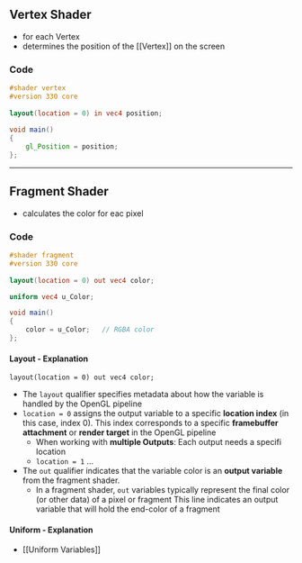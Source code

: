 ## Vertex Shader 
- for each Vertex
- determines the position of the [[Vertex]] on the screen
### Code
```glsl
#shader vertex
#version 330 core  
   
layout(location = 0) in vec4 position;  
   
void main()  
{  
    gl_Position = position;  
};

```

---

## Fragment Shader 
- calculates the color for eac pixel

### Code
```glsl
#shader fragment
#version 330 core  
   
layout(location = 0) out vec4 color; 

uniform vec4 u_Color;

void main()  
{
    color = u_Color;   // RGBA color 
};
```
#### Layout  - Explanation
`layout(location = 0) out vec4 color; `
- The `layout` qualifier specifies metadata about how the variable is handled by the OpenGL pipeline
- `location = 0` assigns the output variable to a specific **location index** (in this case, index 0). This index corresponds to a specific **framebuffer attachment** or **render target** in the OpenGL pipeline
	- When working with **multiple Outputs**: Each output needs a specifi location 
	- `location = 1` ...
- The `out` qualifier indicates that the variable color is an **output variable** from the fragment shader.
	- In a fragment shader, `out` variables typically represent the final color (or other data) of a pixel or fragment
This line indicates an output variable that will hold the end-color of a fragment 
#### Uniform - Explanation
- [[Uniform Variables]]

